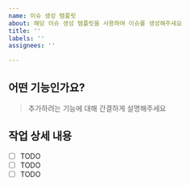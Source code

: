 ```yaml
---
name: 이슈 생성 탬플릿
about: 해당 이슈 생성 탬플릿을 사용하여 이슈를 생성해주세요
title: ''
labels: ''
assignees: ''

---
```


## 어떤 기능인가요?

> 추가하려는 기능에 대해 간결하게 설명해주세요

## 작업 상세 내용

- [ ] TODO
- [ ] TODO
- [ ] TODO

